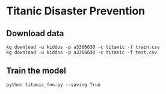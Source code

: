 Titanic Disaster Prevention
===========================

## Download data

```
kg download -u kiddos -p a3366630 -c titanic -f train.csv
kg download -u kiddos -p a3366630 -c titanic -f test.csv
```

## Train the model

```
python titanic_fnn.py --saving True
```
